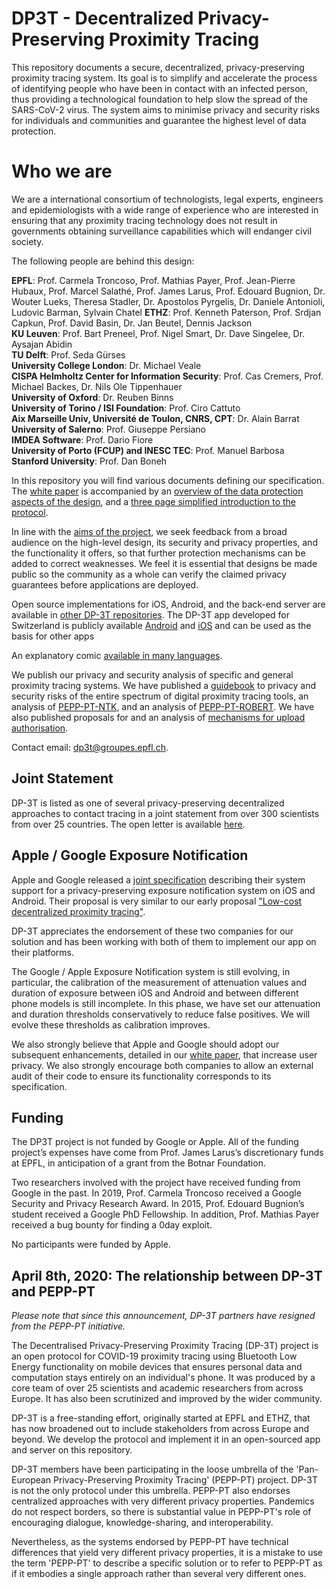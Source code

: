 ﻿# DP3T - Decentralized Privacy-Preserving Proximity Tracing

This repository documents a secure, decentralized, privacy-preserving proximity tracing system. Its goal is to simplify and accelerate the process of identifying people who have been in contact with an infected person, thus providing a technological foundation to help slow the spread of the SARS-CoV-2 virus. The system aims to minimise privacy and security risks for individuals and communities and guarantee the highest level of data protection.

# Who we are

We are a international consortium of technologists, legal experts, engineers and epidemiologists with a wide range of experience who are interested in ensuring that any proximity tracing technology does not result in governments obtaining surveillance capabilities which will endanger civil society.

The following people are behind this design:

**EPFL**: Prof. Carmela Troncoso, Prof. Mathias Payer, Prof. Jean-Pierre Hubaux, Prof. Marcel Salathé, Prof. James Larus, Prof. Edouard Bugnion, Dr. Wouter Lueks, Theresa Stadler, Dr. Apostolos Pyrgelis, Dr. Daniele Antonioli, Ludovic Barman, Sylvain Chatel 
**ETHZ**: Prof. Kenneth Paterson, Prof. Srdjan Capkun, Prof. David Basin, Dr. Jan Beutel, Dennis Jackson  
**KU Leuven**: Prof. Bart Preneel, Prof. Nigel Smart, Dr. Dave Singelee, Dr. Aysajan Abidin  
**TU Delft**: Prof. Seda Gürses  
**University College London**: Dr. Michael Veale  
**CISPA Helmholtz Center for Information Security**: Prof. Cas Cremers, Prof. Michael Backes, Dr. Nils Ole Tippenhauer  
**University of Oxford**: Dr. Reuben Binns  
**University of Torino / ISI Foundation**: Prof. Ciro Cattuto  
**Aix Marseille Univ, Université de Toulon, CNRS, CPT**: Dr. Alain Barrat  
**University of Salerno**: Prof. Giuseppe Persiano  
**IMDEA Software**: Prof. Dario Fiore  
**University of Porto (FCUP) and INESC TEC**: Prof. Manuel Barbosa  
**Stanford University**: Prof. Dan Boneh


In this repository you will find various documents defining our specification. The [white paper](DP3T%20White%20Paper.pdf) is accompanied by an [overview of the data protection aspects of the design](DP3T%20-%20Data%20Protection%20and%20Security.pdf), and a [three page simplified introduction to the protocol](DP3T%20-%20Simplified%20Three%20Page%20Brief.pdf).

In line with the [aims of the project](DP3T%20-%20Aims%20of%20the%20Project.pdf), we seek feedback from a broad audience on the high-level design, its security and privacy properties, and the functionality it offers, so that further protection mechanisms can be added to correct weaknesses. We feel it is essential that designs be made public so the community as a whole can verify the claimed privacy guarantees before applications are deployed.

Open source implementations for iOS, Android, and the back-end server are available in [other DP-3T repositories](https://github.com/DP-3T/). The DP-3T app developed for Switzerland is publicly available [Android](https://github.com/DP-3T/dp3t-app-android) and [iOS](https://github.com/DP-3T/dp3t-app-ios) and can be used as the basis for other apps

An explanatory comic [available in many languages](public_engagement/cartoon).

We publish our privacy and security analysis of specific and general proximity tracing systems. We have published a [guidebook](Security%20analysis/Privacy%20and%20Security%20Attacks%20on%20Digital%20Proximity%20Tracing%20Systems.pdf) to privacy and security risks of the entire spectrum of digital proximity tracing tools, an analysis of [PEPP-PT-NTK](Security%20analysis/PEPP-PT_%20Data%20Protection%20Architechture%20-%20Security%20and%20privacy%20analysis.pdf), and an analysis of [PEPP-PT-ROBERT](Security%20analysis/ROBERT%20-%20Security%20and%20privacy%20analysis.pdf). We have also published proposals for and an analysis of [mechanisms for upload authorisation](DP3T%20-%20Upload%20Authorisation%20Analysis%20and%20Guidelines.pdf).

Contact email: [dp3t@groupes.epfl.ch](mailto:dp3t@groupes.epfl.ch).

## Joint Statement

DP-3T is listed as one of several privacy-preserving decentralized approaches to contact tracing in a joint statement from over 300 scientists from over 25 countries. The open letter is available [here](https://www.esat.kuleuven.be/cosic/sites/contact-tracing-joint-statement/).

## Apple / Google Exposure Notification

Apple and Google released a [joint specification](https://www.apple.com/newsroom/2020/04/apple-and-google-partner-on-covid-19-contact-tracing-technology/) describing their system support for a privacy-preserving exposure notification system on iOS and Android. Their proposal is very similar to our early proposal ["Low-cost decentralized proximity tracing"](https://github.com/DP-3T/documents/blob/master/DP3T%20White%20Paper.pdf).
 
DP-3T appreciates the endorsement of these two companies for our solution and has been working with both of them to implement our app on their platforms.

The Google / Apple Exposure Notification system is still evolving, in particular, the calibration of the measurement of attenuation values and duration of exposure between iOS and Android and between different phone models is still incomplete. In this phase, we have set our attenuation and duration thresholds conservatively to reduce false positives. We will evolve these thresholds as calibration improves.
 
We also strongly believe that Apple and Google should adopt our subsequent enhancements, detailed in our [white paper](https://github.com/DP-3T/documents/blob/master/DP3T%20White%20Paper.pdf), that increase user privacy. We also strongly encourage both companies to allow an external audit of their code to ensure its functionality corresponds to its specification.

## Funding

The DP3T project is not funded by Google or Apple. All of the funding project’s expenses have come from Prof. James Larus’s discretionary funds at EPFL, in anticipation of a grant from the Botnar Foundation.

Two researchers involved with the project have received funding from Google in the past. In 2019, Prof. Carmela Troncoso received a Google Security and Privacy Research Award. In 2015, Prof. Edouard Bugnion’s student received a Google PhD Fellowship. In addition, Prof. Mathias Payer received a bug bounty for finding a 0day exploit.

No participants were funded by Apple.

## April 8th, 2020: The relationship between DP-3T and PEPP-PT

*Please note that since this announcement, DP-3T partners have resigned from the PEPP-PT initiative.*

The Decentralised Privacy-Preserving Proximity Tracing (DP-3T) project is an open protocol for COVID-19 proximity tracing using Bluetooth Low Energy functionality on mobile devices that ensures personal data and computation stays entirely on an individual's phone. It was produced by a core team of over 25 scientists and academic researchers from across Europe. It has also been scrutinized and improved by the wider community.

DP-3T is a free-standing effort, originally started at EPFL and ETHZ, that has now broadened out to include stakeholders from across Europe and beyond. We develop the protocol and implement it in an open-sourced app and server on this repository.

DP-3T members have been participating in the loose umbrella of the 'Pan-European Privacy-Preserving Proximity Tracing' (PEPP-PT) project. DP-3T is not the only protocol under this umbrella. PEPP-PT also endorses centralized approaches with very different privacy properties. Pandemics do not respect borders, so there is substantial value in PEPP-PT's role of encouraging dialogue, knowledge-sharing, and interoperability.

Nevertheless, as the systems endorsed by PEPP-PT have technical differences that yield very different privacy properties, it is a mistake to use the term 'PEPP-PT' to describe a specific solution or to refer to PEPP-PT as if it embodies a single approach rather than several very different ones.
